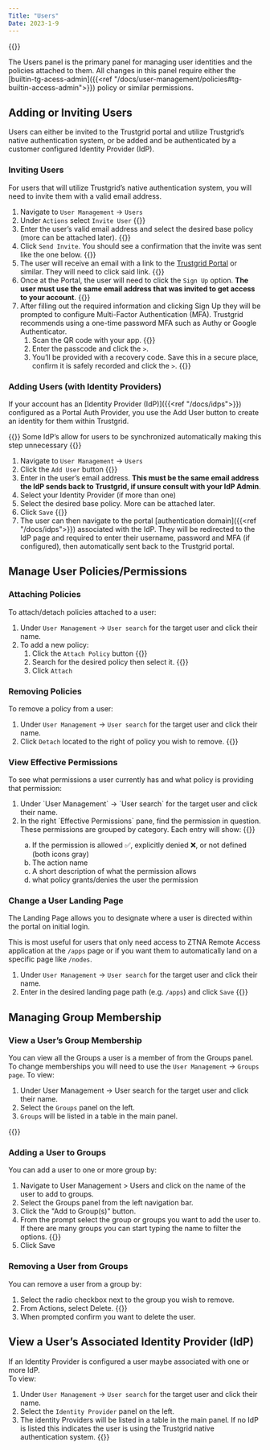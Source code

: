 ```yaml
---
Title: "Users"
Date: 2023-1-9
---
```


{{<tgimg src="users.png" width="90%" caption="Users page">}}

The Users panel is the primary panel for managing user identities and the policies attached to them. All changes in this panel require either the [builtin-tg-acess-admin]({{<ref "/docs/user-management/policies#tg-builtin-access-admin">}}) policy or similar permissions.

## Adding or Inviting Users

Users can either be invited to the Trustgrid portal and utilize Trustgrid’s native authentication system, or be added and be authenticated by a customer configured Identity Provider (IdP).

### Inviting Users

For users that will utilize Trustgrid’s native authentication system, you will need to invite them with a valid email address.

1. Navigate to `User Management` → `Users`
1. Under `Actions` select `Invite User`
{{<tgimg src="invite.png" caption="Invite User action">}}
1. Enter the user’s valid email address and select the desired base policy (more can be attached later).
{{<tgimg src="send-invite.png" alt="Enter email and base policy">}}
1. Click `Send Invite`. You should see a confirmation that the invite was sent like the one below.
{{<tgimg src="invite-sent.png" alt="Invite sent confirmation" width="40%">}}
1. The user will receive an email with a link to the [Trustgrid Portal](https://portal.trustgrid.io) or similar. They will need to click said link.
{{<tgimg src="linky.png">}}
1. Once at the Portal, the user will need to click the `Sign Up` option. **The user must use the same email address that was invited to get access to your account**.
{{<tgimg src="sign-up.png" caption="User Sign Up page" width="30%">}}
1. After filling out the required information and clicking Sign Up they will be prompted to configure Multi-Factor Authentication (MFA). Trustgrid recommends using a one-time password MFA such as Authy or Google Authenticator.
   1. Scan the QR code with your app. {{<tgimg src="scan-code.png" width="40%" >}}
   1. Enter the passcode and click the `>`.
   1. You’ll be provided with a recovery code. Save this in a secure place, confirm it is safely recorded and click the `>`. {{<tgimg src="backup-code.png" width="40%" >}}

### Adding Users (with Identity Providers)

If your account has an [Identity Provider (IdP)]({{<ref "/docs/idps">}}) configured as a Portal Auth Provider, you use the Add User button to create an identity for them within Trustgrid.

{{<alert color="info">}} Some IdP’s allow for users to be synchronized automatically making this step unnecessary {{</alert>}}

1. Navigate to `User Management` → `Users`
1. Click the `Add User` button {{<tgimg src="add-user.png" width="30%">}}
1. Enter in the user’s email address. **This must be the same email address the IdP sends back to Trustgrid, if unsure consult with your IdP Admin**.
1. Select your Identity Provider (if more than one)
1. Select the desired base policy. More can be attached later.
1. Click `Save`
{{<tgimg src="save-new-user.png" caption="Add User Prompt" width="40%">}}
1. The user can then navigate to the portal [authentication domain]({{<ref "/docs/idps">}}) associated with the IdP. They will be redirected to the IdP page and required to enter their username, password and MFA (if configured), then automatically sent back to the Trustgrid portal.

## Manage User Policies/Permissions

### Attaching Policies 
To attach/detach policies attached to a user:

1. Under `User Management` → `User search` for the target user and click their name.
1. To add a new policy:
   1. Click the `Attach Policy` button {{<tgimg src="attach-policy.png" width="40%">}}
   1. Search for the desired policy then select it. {{<tgimg src="choose-policy.png" width="60%">}}
   1. Click `Attach`

### Removing Policies 
To remove a policy from a user:
1. Under `User Management` → `User search` for the target user and click their name.
1. Click `Detach` located to the right of policy you wish to remove. {{<tgimg src="detach-policy.png" width="70%">}}


### View Effective Permissions

To see what permissions a user currently has and what policy is providing that permission:
<ol>
<li> Under `User Management` → `User search` for the target user and click their name. </li>
<li> In the right `Effective Permissions` pane, find the permission in question. These permissions are grouped by category. Each entry will show:
{{<tgimg src="effective-permissions.png" width="80%" caption="Example effective permissions">}}
<ol type="a">
   <li> If the permission is allowed ✅, explicitly denied ❌, or not defined (both icons gray) </li>
   <li> The action name </li>
   <li> A short description of what the permission allows</li>
   <li> what policy grants/denies the user the permission</li>
</ol>
</li>
</ol>

### Change a User Landing Page

The Landing Page allows you to designate where a user is directed within the portal on initial login. 

This is most useful for users that only need access to ZTNA Remote Access application at the `/apps` page or if you want them to automatically land on a specific page like `/nodes`. 

1. Under `User Management` → `User search` for the target user and click their name.
1. Enter in the desired landing page path (e.g. `/apps`) and click `Save`
{{<tgimg src="change-landing.png" width="80%" caption="Change user landing page">}}


## Managing Group Membership


### View a User’s Group Membership

You can view all the Groups a user is a member of from the Groups panel. To change memberships you will need to use the `User Management` → `Groups page`.
To view:

1. Under User Management → User search for the target user and click their name.
1. Select the `Groups` panel on the left.
1. `Groups` will be listed in a table in the main panel.

{{<tgimg src="user-groups-table.png" caption="Example group membership table" width="80%">}}

### Adding a User to Groups
You can add a user to one or more group by:
1. Navigate to User Management > Users and click on the name of the user to add to groups.
1. Select the Groups panel from the left navigation bar.
1. Click the "Add to Group(s)" button.
1. From the prompt select the group or groups you want to add the user to. If there are many groups you can start typing the name to filter the options. 
{{<tgimg src="add-user-group-prompt.png" caption="Add Groups prompt" width="60%">}}
1. Click Save

### Removing a User from Groups
You can remove a user from a group by:
1. Select the radio checkbox next to the group you wish to remove.
1. From Actions, select Delete.
{{<tgimg src="user-group-delete.png" caption="Deleting a group membership" width="40%">}}
1. When prompted confirm you want to delete the user.

## View a User’s Associated Identity Provider (IdP)
If an Identity Provider is configured a user maybe associated with one or more IdP.  
To view:

1. Under `User Management` → `User search` for the target user and click their name.
1. Select the `Identity Provider` panel on the left.
1. The identity Providers will be listed in a table in the main panel. If no IdP is listed this indicates the user is using the Trustgrid native authentication system.
{{<tgimg src="user-idp-table.png" caption="Example User Identity Provider table" width="80%">}}


